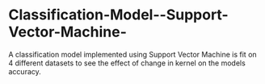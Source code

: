 # Classification-Model--Support-Vector-Machine-
A classification model implemented using Support Vector Machine is fit on 4 different datasets to see the effect of change in kernel on the models accuracy.
